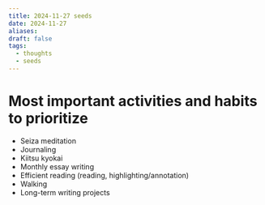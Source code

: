 ```yaml
---
title: 2024-11-27 seeds
date: 2024-11-27
aliases: 
draft: false
tags:
  - thoughts
  - seeds
---
```

# Most important activities and habits to prioritize

- Seiza meditation
- Journaling
- Kiitsu kyokai
- Monthly essay writing
- Efficient reading (reading, highlighting/annotation)
- Walking
- Long-term writing projects